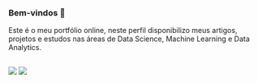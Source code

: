 ### Bem-vindos 👋

Este é o meu portfólio online, neste perfil disponibilizo meus artigos, projetos e estudos nas áreas de Data Science, Machine Learning e Data Analytics.

##
<div>
  <a href= "https://www.linkedin.com/in/alencleitonwashington" target= "_blank"><img src="https://img.shields.io/badge/LinkedIn-0077B5?style=for-the-badge&logo=linkedin&logoColor=white" target= "_blank"></a>
  <a href= "https://medium.com/@alencleitonwas" target= "_blank"><img src= "https://img.shields.io/badge/-Medium-black?style=for-the-badge&logo=Medium&logoColor=white" target= "_blank"></a>
</div>
<!--
**AlenWas1983/AlenWas1983** is a ✨ _special_ ✨ repository because its `README.md` (this file) appears on your GitHub profile.

Here are some ideas to get you started:

- 🔭 I’m currently working on ...
- 🌱 I’m currently learning ...
- 👯 I’m looking to collaborate on ...
- 🤔 I’m looking for help with ...
- 💬 Ask me about ...
- 📫 How to reach me: ...
- 😄 Pronouns: ...
- ⚡ Fun fact: ...
-->
